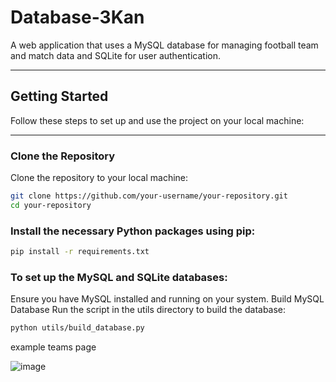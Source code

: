 # **Database-3Kan**

A web application that uses a MySQL database for managing football team and match data and SQLite for user authentication.

---

## **Getting Started**

Follow these steps to set up and use the project on your local machine:

---

### **Clone the Repository**

Clone the repository to your local machine:

```bash
git clone https://github.com/your-username/your-repository.git
cd your-repository
```

### Install the necessary Python packages using pip:
```bash
pip install -r requirements.txt
```

### To set up the MySQL and SQLite databases:
Ensure you have MySQL installed and running on your system.
Build MySQL Database
Run the script in the utils directory to build the database:
```bash
python utils/build_database.py
```





example teams page

![image](https://github.com/user-attachments/assets/eb6232ea-58b2-4ed9-85e3-c173a2c91d86)

